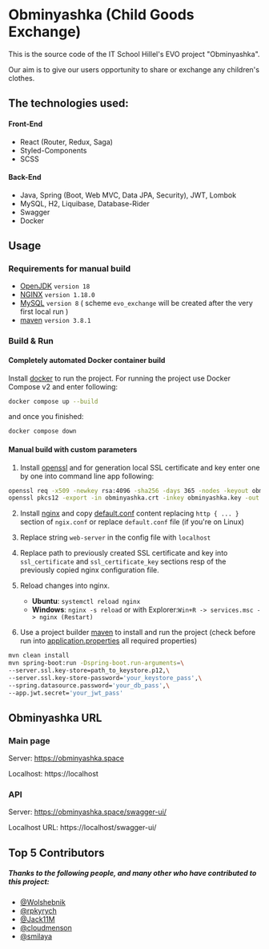 # Obminyashka (Child Goods Exchange)

This is the source code of the IT School Hillel's EVO project "Obminyashka".

Our aim is to give our users opportunity to share or exchange any children's clothes.  

## The technologies used:

#### Front-End
- React (Router, Redux, Saga)
- Styled-Components
- SCSS

#### Back-End
- Java, Spring (Boot, Web MVC, Data JPA, Security), JWT, Lombok 
- MySQL, H2, Liquibase, Database-Rider
- Swagger
- Docker

## Usage
### Requirements for manual build

 - [OpenJDK](https://openjdk.java.net/projects/jdk/18/) `version 18`
 - [NGINX](https://nginx.org) `version 1.18.0`
 - [MySQL](https://www.mysql.com/downloads/) `version 8` ( scheme `evo_exchange` will be created after the very first local run )
 - [maven](https://maven.apache.org/index.html) `version 3.8.1`
 

### Build & Run

#### Completely automated Docker container build

Install [docker](https://www.docker.com/get-started) to run the project. 
For running the project use Docker Compose v2 and enter following:
```bash
docker compose up --build
```
and once you finished:
```bash
docker compose down
```

#### Manual build with custom parameters

1. Install [openssl](https://www.openssl.org) and for generation local SSL certificate and key enter one by one into 
   command line app following:
```bash
openssl req -x509 -newkey rsa:4096 -sha256 -days 365 -nodes -keyout obminyashka.key -out obminyashka.crt
openssl pkcs12 -export -in obminyashka.crt -inkey obminyashka.key -out keystore.p12 -name tomcat -caname root -passout pass:your_keystore_pass
```
2. Install [nginx](https://nginx.org/en/download.html) and copy [default.conf](nginx/conf.d/default.conf) content replacing `http { ... }` section of `ngix.conf` or replace `default.conf` file (if you're on Linux)
3. Replace string `web-server` in the config file with `localhost`
4. Replace path to previously created SSL certificate and key into `ssl_certificate` and `ssl_certificate_key` sections resp
   of the previously copied nginx configuration file.
5. Reload changes into nginx. 
   - **Ubuntu**: `systemctl reload nginx`
   - **Windows**: `nginx -s reload` or with Explorer:`Win+R -> services.msc -> nginx (Restart)`

6. Use a project builder [maven](https://maven.apache.org/index.html) to install and run the project 
   (check before run into [application.properties](src/main/resources/application.properties) all required properties) 
```bash
mvn clean install
mvn spring-boot:run -Dspring-boot.run-arguments=\
--server.ssl.key-store=path_to_keystore.p12,\
--server.ssl.key-store-password='your_keystore_pass',\
--spring.datasource.password='your_db_pass',\
--app.jwt.secret='your_jwt_pass'
```

## Obminyashka URL 
### Main page
Server: https://obminyashka.space

Localhost: https://localhost

### API
Server: https://obminyashka.space/swagger-ui/

Localhost URL: https://localhost/swagger-ui/

## Top 5 Contributors

##### Thanks to the following people, and many other who have contributed to this project:

- [@Wolshebnik](https://github.com/Wolshebnik)
- [@rpkyrych](https://github.com/rpkyrych)
- [@Jack11M](https://github.com/Jack11M)
- [@cloudmenson](https://github.com/cloudmenson)
- [@smilaya](https://github.com/smilaya)

